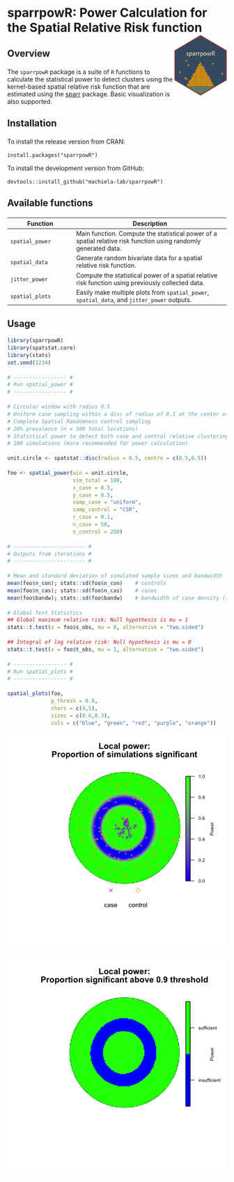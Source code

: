 sparrpowR: Power Calculation for the Spatial Relative Risk function <img src="man/figures/sparrpowR.png" width="120" align="right" />
===================================================

<!-- badges: start -->
<!-- badges: end -->

<h2 id="overview">

Overview

</h2>

The `sparrpowR` package is a suite of `R` functions to calculate the statistical power to detect clusters using the kernel-based spatial relative risk function that are estimated using the  [sparr](https://CRAN.R-project.org/package=sparr) package. Basic visualization is also supported. 

<h2 id="install">

Installation

</h2>

To install the release version from CRAN:

    install.packages("sparrpowR")

To install the development version from GitHub:

    devtools::install_github("machiela-lab/sparrpowR")

<h2 id="available-functions">

Available functions

</h2>

<table>
<colgroup>
<col width="30%" />
<col width="70%" />
</colgroup>
<thead>
<tr class="header">
<th>Function</th>
<th>Description</th>
</tr>
</thead>
<tbody>
<td><code>spatial_power</code></td>
<td>Main function. Compute the statistical power of a spatial relative risk function using randomly generated data.</td>
</tr>
<td><code>spatial_data</code></td>
<td>Generate random bivariate data for a spatial relative risk function.</td>
</tr>
<td><code>jitter_power</code></td>
<td>Compute the statistical power of a spatial relative risk function using previously collected data.</td>
</tr>
<td><code>spatial_plots</code></td>
<td>Easily make multiple plots from <code>spatial_power</code>, <code>spatial_data</code>, and <code>jitter_power</code> outputs.</td>
</tr>
</tbody>
<table>

## Usage
``` r
library(sparrpowR)
library(spatstat.core)
library(stats)
set.seed(1234)

# ----------------- #
# Run spatial_power #
# ----------------- #

# Circular window with radius 0.5
# Uniform case sampling within a disc of radius of 0.1 at the center of the window
# Complete Spatial Randomness control sampling
# 20% prevalence (n = 300 total locations)
# Statistical power to detect both case and control relative clustering
# 100 simulations (more recommended for power calculation)

unit.circle <- spatstat::disc(radius = 0.5, centre = c(0.5,0.5))

foo <- spatial_power(win = unit.circle,
                     sim_total = 100,
                     x_case = 0.5,
                     y_case = 0.5,
                     samp_case = "uniform",
                     samp_control = "CSR",
                     r_case = 0.1,
                     n_case = 50,
                     n_control = 250)
                     
# ----------------------- #
# Outputs from iterations #
# ----------------------- #

# Mean and standard deviation of simulated sample sizes and bandwidth
mean(foo$n_con); stats::sd(foo$n_con)    # controls
mean(foo$n_cas); stats::sd(foo$n_cas)    # cases
mean(foo$bandw); stats::sd(foo$bandw)    # bandwidth of case density (if fixed, same for control density) 

# Global Test Statistics
## Global maximum relative risk: Null hypothesis is mu = 1
stats::t.test(x = foo$s_obs, mu = 0, alternative = "two.sided")

## Integral of log relative risk: Null hypothesis is mu = 0
stats::t.test(x = foo$t_obs, mu = 1, alternative = "two.sided")

# ----------------- #
# Run spatial_plots #
# ----------------- #

spatial_plots(foo,
              p_thresh = 0.9,
              chars = c(4,5),
              sizes = c(0.6,0.3),
              cols = c("blue", "green", "red", "purple", "orange"))
```
![](man/figures/power_continuous.png)

![](man/figures/power_categorical.png)